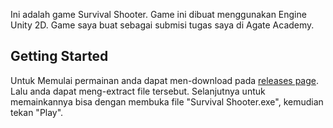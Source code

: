 Ini adalah game Survival Shooter. Game ini dibuat menggunakan Engine Unity 2D. Game saya buat sebagai submisi tugas saya di Agate Academy.

## Getting Started
Untuk Memulai permainan anda dapat men-download pada [releases page](https://github.com/Infamous0192/survival-shooter/releases). Lalu anda dapat meng-extract file tersebut. Selanjutnya untuk memainkannya bisa dengan membuka file "Survival Shooter.exe", kemudian tekan "Play".
